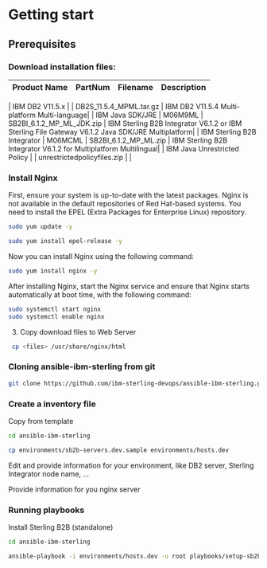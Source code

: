 # Getting start

## Prerequisites

### Download installation files:

| Product Name                  | PartNum | Filename                        |           Description                                        |
|-------------------------------|---------|---------------------------------|---------------------------------|

| IBM DB2 V11.5.x               |         | DB2S_11.5.4_MPML.tar.gz         | IBM DB2 V11.5.4 Multi-platform Multi-language|
| IBM Java SDK/JRE              | M06M9ML | SB2BI_6.1.2_MP_ML_JDK.zip       | IBM Sterling B2B Integrator V6.1.2 or IBM Sterling File Gateway V6.1.2 Java SDK/JRE Multiplatform|
| IBM Sterling B2B Integrator   | M06MCML | SB2BI_6.1.2_MP_ML.zip           | IBM Sterling B2B Integrator V6.1.2 for Multiplatform Multilingual|
| IBM Java Unrestricted Policy  |         | unrestrictedpolicyfiles.zip     |               |

### Install Nginx


First, ensure your system is up-to-date with the latest packages. Nginx is not available in the default repositories of Red Hat-based systems. You need to install the EPEL (Extra Packages for Enterprise Linux) repository.

```bash
sudo yum update -y

sudo yum install epel-release -y
```

Now you can install Nginx using the following command:

```bash
sudo yum install nginx -y
```

After installing Nginx, start the Nginx service and ensure that Nginx starts automatically at boot time, with the following command:

```bash
sudo systemctl start nginx
sudo systemctl enable nginx
```

3) Copy download files to Web Server

```bash
 cp <files> /usr/share/nginx/html
```

### Cloning ansible-ibm-sterling from git

```bash 
git clone https://github.com/ibm-sterling-devops/ansible-ibm-sterling.git
```

### Create a inventory file 

Copy from template

```bash 
cd ansible-ibm-sterling

cp environments/sb2b-servers.dev.sample environments/hosts.dev

```
Edit and provide information for your environment, like DB2 server, Sterling Integrator node name, ...

Provide information for you nginx server

### Running playbooks

Install Sterling B2B (standalone)

```bash 
cd ansible-ibm-sterling

ansible-playbook -i environments/hosts.dev -u root playbooks/setup-sb2b.yml
```
